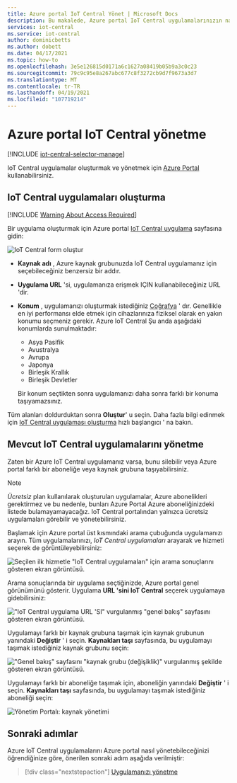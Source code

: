 ```yaml
---
title: Azure portal IoT Central Yönet | Microsoft Docs
description: Bu makalede, Azure portal IoT Central uygulamalarınızın nasıl oluşturulacağı ve yönetileceği açıklanmaktadır.
services: iot-central
ms.service: iot-central
author: dominicbetts
ms.author: dobett
ms.date: 04/17/2021
ms.topic: how-to
ms.openlocfilehash: 3e5e126815d0171a6c1627a08419b05b9a3c0c23
ms.sourcegitcommit: 79c9c95e8a267abc677c8f3272cb9d7f9673a3d7
ms.translationtype: MT
ms.contentlocale: tr-TR
ms.lasthandoff: 04/19/2021
ms.locfileid: "107719214"
---
```

# <a name="manage-iot-central-from-the-azure-portal"></a>Azure portal IoT Central yönetme

[!INCLUDE [iot-central-selector-manage](../../../includes/iot-central-selector-manage.md)]

IoT Central uygulamalar oluşturmak ve yönetmek için [Azure Portal](https://portal.azure.com) kullanabilirsiniz.

## <a name="create-iot-central-applications"></a>IoT Central uygulamaları oluşturma

[!INCLUDE [Warning About Access Required](../../../includes/iot-central-warning-contribitorrequireaccess.md)]

Bir uygulama oluşturmak için Azure portal [IoT Central uygulama](https://ms.portal.azure.com/#create/Microsoft.IoTCentral) sayfasına gidin:

![IoT Central form oluştur](media/howto-manage-iot-central-from-portal/image6a.png)

* **Kaynak adı** , Azure kaynak grubunuzda IoT Central uygulamanız için seçebileceğiniz benzersiz bir addır.

* **Uygulama URL** 'si, uygulamanıza erişmek IÇIN kullanabileceğiniz URL 'dir.

* **Konum** , uygulamanızı oluşturmak istediğiniz [Coğrafya](https://azure.microsoft.com/global-infrastructure/geographies/) ' dır. Genellikle en iyi performansı elde etmek için cihazlarınıza fiziksel olarak en yakın konumu seçmeniz gerekir. Azure IoT Central Şu anda aşağıdaki konumlarda sunulmaktadır:

  * Asya Pasifik
  * Avustralya
  * Avrupa
  * Japonya
  * Birleşik Krallık
  * Birleşik Devletler

  Bir konum seçtikten sonra uygulamanızı daha sonra farklı bir konuma taşıyamazsınız.

Tüm alanları doldurduktan sonra **Oluştur**' u seçin. Daha fazla bilgi edinmek için [IoT Central uygulaması oluşturma](quick-deploy-iot-central.md) hızlı başlangıcı ' na bakın.

## <a name="manage-existing-iot-central-applications"></a>Mevcut IoT Central uygulamalarını yönetme

Zaten bir Azure IoT Central uygulamanız varsa, bunu silebilir veya Azure portal farklı bir aboneliğe veya kaynak grubuna taşıyabilirsiniz.

> [!NOTE]
> *Ücretsiz* plan kullanılarak oluşturulan uygulamalar, Azure abonelikleri gerektirmez ve bu nedenle, bunları Azure Portal Azure aboneliğinizdeki listede bulamayamayacağız. IoT Central portalından yalnızca ücretsiz uygulamaları görebilir ve yönetebilirsiniz.

Başlamak için Azure portal üst kısmındaki arama çubuğunda uygulamanızı arayın. Tüm uygulamalarınızı, _IoT Central uygulamaları_ arayarak ve hizmeti seçerek de görüntüleyebilirsiniz:

![Seçilen ilk hizmetle "IoT Central uygulamaları" için arama sonuçlarını gösteren ekran görüntüsü.](media/howto-manage-iot-central-from-portal/search-iot-central.png)

Arama sonuçlarında bir uygulama seçtiğinizde, Azure portal genel görünümünü gösterir. Uygulama **URL 'sini IoT Central** seçerek uygulamaya gidebilirsiniz:

!["IoT Central uygulama URL 'SI" vurgulanmış "genel bakış" sayfasını gösteren ekran görüntüsü.](media/howto-manage-iot-central-from-portal/image3.png)

Uygulamayı farklı bir kaynak grubuna taşımak için kaynak grubunun yanındaki **Değiştir** ' i seçin. **Kaynakları taşı** sayfasında, bu uygulamayı taşımak istediğiniz kaynak grubunu seçin:

!["Genel bakış" sayfasını "kaynak grubu (değişiklik)" vurgulanmış şekilde gösteren ekran görüntüsü.](media/howto-manage-iot-central-from-portal/image4a.png)

Uygulamayı farklı bir aboneliğe taşımak için, aboneliğin yanındaki  **Değiştir** ' i seçin. **Kaynakları taşı** sayfasında, bu uygulamayı taşımak istediğiniz aboneliği seçin:

![Yönetim Portalı: kaynak yönetimi](media/howto-manage-iot-central-from-portal/image5a.png)

## <a name="next-steps"></a>Sonraki adımlar

Azure IoT Central uygulamalarını Azure portal nasıl yönetebileceğinizi öğrendiğinize göre, önerilen sonraki adım aşağıda verilmiştir:

> [!div class="nextstepaction"]
> [Uygulamanızı yönetme](howto-administer.md)